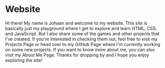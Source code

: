 # Website
Hi there! My name is Johaan and welcome to my website.
This site is basically just my playground where I get to explore and learn HTML, CSS, and JavaScript. But I also share some of the games and other projects that I've created. If you're interested in checking them out, feel free to visit my Projects Page or head over to my GitHub Page where I'm currently working on some new projects. If you want to know more about me, you can also visit my About Me Page.
Thanks for dropping by and I hope you enjoy exploring the site!